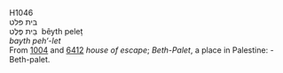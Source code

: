<body>
  <p>H1046<br>  בּית פּלט  <br> בֵּיתּ פֶּלֶט  ‎  bêyth peleṭ  <br><i>bayth</i> <i>peh‘-let </i><br>From <a href="h1004.htm">1004</a> and <a href="h6412.htm">6412</a>  <i>house</i> <i>of</i> <i>escape</i>; <i>Beth-Palet</i>, a place in Palestine: - Beth-palet.<br></p>
 </body>